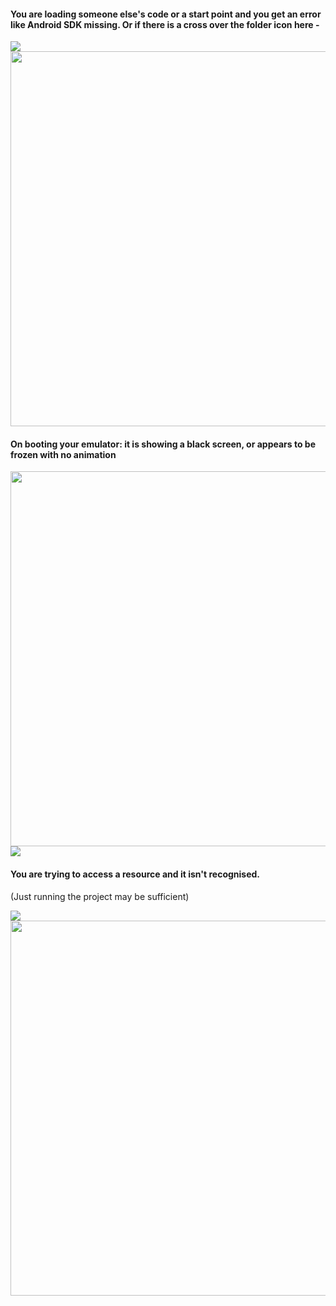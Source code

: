 ####  You are loading someone else's code or a start point and you get an error like Android SDK missing. Or if there is a cross over the folder icon here -

<img src="https://i.imgur.com/SGmCXUW.png">

<img src="https://i.imgur.com/UBGgIAL.png" width="600">

#### On booting your emulator: it is showing a black screen, or appears to be frozen with no animation

<img src="https://i.imgur.com/0UwZ6mN.png" width="600">

<img src="https://i.imgur.com/OzWmeJM.png">

#### You are trying to access a resource and it isn't recognised. 

(Just running the project may be sufficient)

  <img src="https://i.imgur.com/hi9hPdi.png">

  <img src="https://i.imgur.com/a0lFllb.png" width="600">



